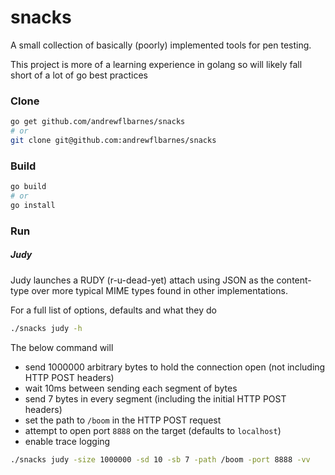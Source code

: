 # snacks

A small collection of basically (poorly) implemented tools for pen testing.

This project is more of a learning experience in golang so will likely fall short of a lot of go best practices

### Clone
```bash
go get github.com/andrewflbarnes/snacks
# or
git clone git@github.com:andrewflbarnes/snacks
```

### Build
```bash
go build
# or
go install
```

### Run

##### Judy

Judy launches a RUDY (r-u-dead-yet) attach using JSON as the content-type over more typical
MIME types found in other implementations.

For a full list of options, defaults and what they do
```bash
./snacks judy -h
```

The below command will
- send 1000000 arbitrary bytes to hold the connection open (not including HTTP POST headers)
- wait 10ms between sending each segment of bytes
- send 7 bytes in every segment (including the initial HTTP POST headers)
- set the path to `/boom` in the HTTP POST request
- attempt to open port `8888` on the target (defaults to `localhost`)
- enable trace logging
```bash
./snacks judy -size 1000000 -sd 10 -sb 7 -path /boom -port 8888 -vv
```
